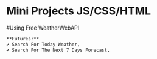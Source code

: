 # Mini Projects JS/CSS/HTML
 

#Using Free WeatherWebAPI

```bash
**Futures:**
✔️ Search For Today Weather,
✔️ Search For The Next 7 Days Forecast,
```